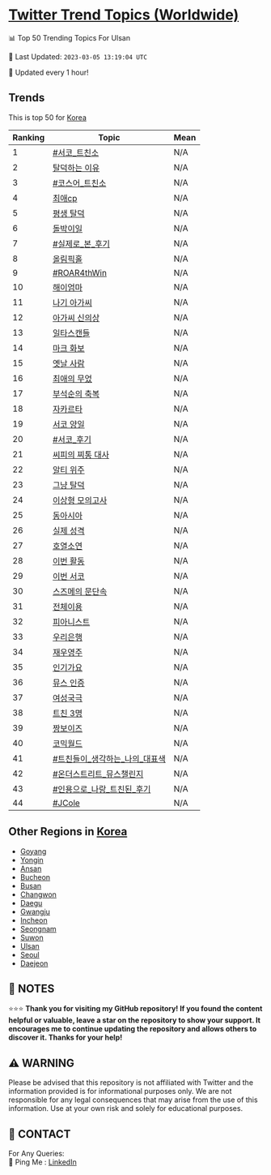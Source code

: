 [Twitter Trend Topics (Worldwide)](https://github.com/ErcinDedeoglu/Twitter-Trend-Topics)
==========


📊 Top 50 Trending Topics For Ulsan

📆 Last Updated: `2023-03-05 13:19:04 UTC`

🔧 Updated every 1 hour!


## Trends

This is top 50 for [Korea](</Korea>)

| Ranking | Topic | Mean |
| ------- | ------------ | ------------ |
| 1 | [#서코_트친소](http://twitter.com/search?q=%23%ec%84%9c%ec%bd%94_%ed%8a%b8%ec%b9%9c%ec%86%8c) | N/A |
| 2 | [탈덕하는 이유](http://twitter.com/search?q=%ed%83%88%eb%8d%95%ed%95%98%eb%8a%94+%ec%9d%b4%ec%9c%a0) | N/A |
| 3 | [#코스어_트친소](http://twitter.com/search?q=%23%ec%bd%94%ec%8a%a4%ec%96%b4_%ed%8a%b8%ec%b9%9c%ec%86%8c) | N/A |
| 4 | [최애cp](http://twitter.com/search?q=%ec%b5%9c%ec%95%a0cp) | N/A |
| 5 | [평생 탈덕](http://twitter.com/search?q=%ed%8f%89%ec%83%9d+%ed%83%88%eb%8d%95) | N/A |
| 6 | [돌박이일](http://twitter.com/search?q=%eb%8f%8c%eb%b0%95%ec%9d%b4%ec%9d%bc) | N/A |
| 7 | [#실제로_본_후기](http://twitter.com/search?q=%23%ec%8b%a4%ec%a0%9c%eb%a1%9c_%eb%b3%b8_%ed%9b%84%ea%b8%b0) | N/A |
| 8 | [올림픽홀](http://twitter.com/search?q=%ec%98%ac%eb%a6%bc%ed%94%bd%ed%99%80) | N/A |
| 9 | [#ROAR4thWin](http://twitter.com/search?q=%23ROAR4thWin) | N/A |
| 10 | [해이엄마](http://twitter.com/search?q=%ed%95%b4%ec%9d%b4%ec%97%84%eb%a7%88) | N/A |
| 11 | [나기 아가씨](http://twitter.com/search?q=%eb%82%98%ea%b8%b0+%ec%95%84%ea%b0%80%ec%94%a8) | N/A |
| 12 | [아가씨 신의상](http://twitter.com/search?q=%ec%95%84%ea%b0%80%ec%94%a8+%ec%8b%a0%ec%9d%98%ec%83%81) | N/A |
| 13 | [일타스캔들](http://twitter.com/search?q=%ec%9d%bc%ed%83%80%ec%8a%a4%ec%ba%94%eb%93%a4) | N/A |
| 14 | [마크 화보](http://twitter.com/search?q=%eb%a7%88%ed%81%ac+%ed%99%94%eb%b3%b4) | N/A |
| 15 | [옛날 사람](http://twitter.com/search?q=%ec%98%9b%eb%82%a0+%ec%82%ac%eb%9e%8c) | N/A |
| 16 | [최애의 무었](http://twitter.com/search?q=%ec%b5%9c%ec%95%a0%ec%9d%98+%eb%ac%b4%ec%97%88) | N/A |
| 17 | [부석순의 축복](http://twitter.com/search?q=%eb%b6%80%ec%84%9d%ec%88%9c%ec%9d%98+%ec%b6%95%eb%b3%b5) | N/A |
| 18 | [자카르타](http://twitter.com/search?q=%ec%9e%90%ec%b9%b4%eb%a5%b4%ed%83%80) | N/A |
| 19 | [서코 양일](http://twitter.com/search?q=%ec%84%9c%ec%bd%94+%ec%96%91%ec%9d%bc) | N/A |
| 20 | [#서코_후기](http://twitter.com/search?q=%23%ec%84%9c%ec%bd%94_%ed%9b%84%ea%b8%b0) | N/A |
| 21 | [씨피의 찌통 대사](http://twitter.com/search?q=%ec%94%a8%ed%94%bc%ec%9d%98+%ec%b0%8c%ed%86%b5+%eb%8c%80%ec%82%ac) | N/A |
| 22 | [알티 위주](http://twitter.com/search?q=%ec%95%8c%ed%8b%b0+%ec%9c%84%ec%a3%bc) | N/A |
| 23 | [그냥 탈덕](http://twitter.com/search?q=%ea%b7%b8%eb%83%a5+%ed%83%88%eb%8d%95) | N/A |
| 24 | [이상형 모의고사](http://twitter.com/search?q=%ec%9d%b4%ec%83%81%ed%98%95+%eb%aa%a8%ec%9d%98%ea%b3%a0%ec%82%ac) | N/A |
| 25 | [동아시아](http://twitter.com/search?q=%eb%8f%99%ec%95%84%ec%8b%9c%ec%95%84) | N/A |
| 26 | [실제 성격](http://twitter.com/search?q=%ec%8b%a4%ec%a0%9c+%ec%84%b1%ea%b2%a9) | N/A |
| 27 | [호열소연](http://twitter.com/search?q=%ed%98%b8%ec%97%b4%ec%86%8c%ec%97%b0) | N/A |
| 28 | [이번 활동](http://twitter.com/search?q=%ec%9d%b4%eb%b2%88+%ed%99%9c%eb%8f%99) | N/A |
| 29 | [이번 서코](http://twitter.com/search?q=%ec%9d%b4%eb%b2%88+%ec%84%9c%ec%bd%94) | N/A |
| 30 | [스즈메의 문단속](http://twitter.com/search?q=%ec%8a%a4%ec%a6%88%eb%a9%94%ec%9d%98+%eb%ac%b8%eb%8b%a8%ec%86%8d) | N/A |
| 31 | [전체이용](http://twitter.com/search?q=%ec%a0%84%ec%b2%b4%ec%9d%b4%ec%9a%a9) | N/A |
| 32 | [피아니스트](http://twitter.com/search?q=%ed%94%bc%ec%95%84%eb%8b%88%ec%8a%a4%ed%8a%b8) | N/A |
| 33 | [우리은행](http://twitter.com/search?q=%ec%9a%b0%eb%a6%ac%ec%9d%80%ed%96%89) | N/A |
| 34 | [재우영주](http://twitter.com/search?q=%ec%9e%ac%ec%9a%b0%ec%98%81%ec%a3%bc) | N/A |
| 35 | [인기가요](http://twitter.com/search?q=%ec%9d%b8%ea%b8%b0%ea%b0%80%ec%9a%94) | N/A |
| 36 | [뮤스 인증](http://twitter.com/search?q=%eb%ae%a4%ec%8a%a4+%ec%9d%b8%ec%a6%9d) | N/A |
| 37 | [여성국극](http://twitter.com/search?q=%ec%97%ac%ec%84%b1%ea%b5%ad%ea%b7%b9) | N/A |
| 38 | [트친 3명](http://twitter.com/search?q=%ed%8a%b8%ec%b9%9c+3%eb%aa%85) | N/A |
| 39 | [짱보이즈](http://twitter.com/search?q=%ec%a7%b1%eb%b3%b4%ec%9d%b4%ec%a6%88) | N/A |
| 40 | [코믹월드](http://twitter.com/search?q=%ec%bd%94%eb%af%b9%ec%9b%94%eb%93%9c) | N/A |
| 41 | [#트친들이_생각하는_나의_대표색](http://twitter.com/search?q=%23%ed%8a%b8%ec%b9%9c%eb%93%a4%ec%9d%b4_%ec%83%9d%ea%b0%81%ed%95%98%eb%8a%94_%eb%82%98%ec%9d%98_%eb%8c%80%ed%91%9c%ec%83%89) | N/A |
| 42 | [#온더스트리트_뮤스챌린지](http://twitter.com/search?q=%23%ec%98%a8%eb%8d%94%ec%8a%a4%ed%8a%b8%eb%a6%ac%ed%8a%b8_%eb%ae%a4%ec%8a%a4%ec%b1%8c%eb%a6%b0%ec%a7%80) | N/A |
| 43 | [#인용으로_나랑_트친된_후기](http://twitter.com/search?q=%23%ec%9d%b8%ec%9a%a9%ec%9c%bc%eb%a1%9c_%eb%82%98%eb%9e%91_%ed%8a%b8%ec%b9%9c%eb%90%9c_%ed%9b%84%ea%b8%b0) | N/A |
| 44 | [#JCole](http://twitter.com/search?q=%23JCole) | N/A |



## Other Regions in [Korea](</Korea>)

* [Goyang](</Korea/Goyang.md>)
* [Yongin](</Korea/Yongin.md>)
* [Ansan](</Korea/Ansan.md>)
* [Bucheon](</Korea/Bucheon.md>)
* [Busan](</Korea/Busan.md>)
* [Changwon](</Korea/Changwon.md>)
* [Daegu](</Korea/Daegu.md>)
* [Gwangju](</Korea/Gwangju.md>)
* [Incheon](</Korea/Incheon.md>)
* [Seongnam](</Korea/Seongnam.md>)
* [Suwon](</Korea/Suwon.md>)
* [Ulsan](</Korea/Ulsan.md>)
* [Seoul](</Korea/Seoul.md>)
* [Daejeon](</Korea/Daejeon.md>)



## 📝 NOTES

⭐⭐⭐ **Thank you for visiting my GitHub repository! If you found the content helpful or valuable, leave a star on the repository to show your support. It encourages me to continue updating the repository and allows others to discover it. Thanks for your help!**


## ⚠️ WARNING

Please be advised that this repository is not affiliated with Twitter and the information provided is for informational purposes only. We are not responsible for any legal consequences that may arise from the use of this information. Use at your own risk and solely for educational purposes.


## 📨 CONTACT

 For Any Queries:  
            🏓 Ping Me : [LinkedIn](https://www.linkedin.com/in/ercindedeoglu/)
